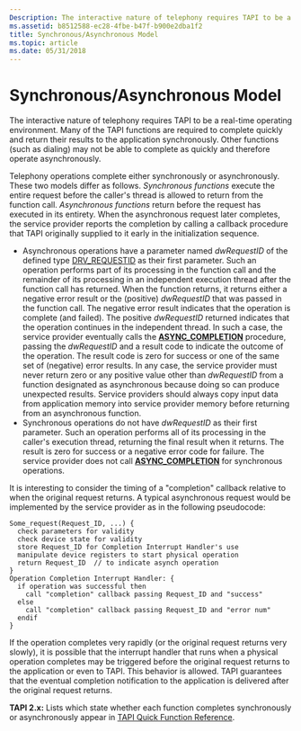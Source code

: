 ```yaml
---
Description: The interactive nature of telephony requires TAPI to be a real-time operating environment.
ms.assetid: b8512588-ec28-4fbe-b47f-b900e2dba1f2
title: Synchronous/Asynchronous Model
ms.topic: article
ms.date: 05/31/2018
---
```


# Synchronous/Asynchronous Model

The interactive nature of telephony requires TAPI to be a real-time operating environment. Many of the TAPI functions are required to complete quickly and return their results to the application synchronously. Other functions (such as dialing) may not be able to complete as quickly and therefore operate asynchronously.

Telephony operations complete either synchronously or asynchronously. These two models differ as follows. *Synchronous functions* execute the entire request before the caller's thread is allowed to return from the function call. *Asynchronous functions* return before the request has executed in its entirety. When the asynchronous request later completes, the service provider reports the completion by calling a callback procedure that TAPI originally supplied to it early in the initialization sequence.

-   Asynchronous operations have a parameter named *dwRequestID* of the defined type [DRV\_REQUESTID](./drv-requestid.md) as their first parameter. Such an operation performs part of its processing in the function call and the remainder of its processing in an independent execution thread after the function call has returned. When the function returns, it returns either a negative error result or the (positive) *dwRequestID* that was passed in the function call. The negative error result indicates that the operation is complete (and failed). The positive *dwRequestID* returned indicates that the operation continues in the independent thread. In such a case, the service provider eventually calls the [**ASYNC\_COMPLETION**](/windows/win32/api/tspi/nc-tspi-async_completion) procedure, passing the *dwRequestID* and a result code to indicate the outcome of the operation. The result code is zero for success or one of the same set of (negative) error results. In any case, the service provider must never return zero or any positive value other than *dwRequestID* from a function designated as asynchronous because doing so can produce unexpected results. Service providers should always copy input data from application memory into service provider memory before returning from an asynchronous function.
-   Synchronous operations do not have *dwRequestID* as their first parameter. Such an operation performs all of its processing in the caller's execution thread, returning the final result when it returns. The result is zero for success or a negative error code for failure. The service provider does not call [**ASYNC\_COMPLETION**](/windows/win32/api/tspi/nc-tspi-async_completion) for synchronous operations.

It is interesting to consider the timing of a "completion" callback relative to when the original request returns. A typical asynchronous request would be implemented by the service provider as in the following pseudocode:

``` syntax
Some_request(Request_ID, ...) {
  check parameters for validity
  check device state for validity
  store Request_ID for Completion Interrupt Handler's use
  manipulate device registers to start physical operation
  return Request_ID  // to indicate asynch operation
}
Operation Completion Interrupt Handler: {
  if operation was successful then
    call "completion" callback passing Request_ID and "success"
  else
    call "completion" callback passing Request_ID and "error num"
  endif
}
```

If the operation completes very rapidly (or the original request returns very slowly), it is possible that the interrupt handler that runs when a physical operation completes may be triggered before the original request returns to the application or even to TAPI. This behavior is allowed. TAPI guarantees that the eventual completion notification to the application is delivered after the original request returns.

**TAPI 2.x:** Lists which state whether each function completes synchronously or asynchronously appear in [TAPI Quick Function Reference](./tapi-quick-function-reference.md).

 

 
